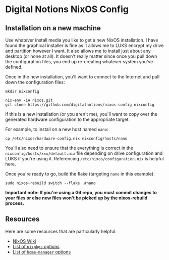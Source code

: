 # Digital Notions NixOS Config

## Installation on a new machine

Use whatever install media you like to get a new NixOS installation. I have found the graphical installer is fine as it allows me to LUKS encrypt my drive and partition however I want. It also allows me to install just about any desktop (or none at all). It doesn't really matter since once you pull down the configuration files, you end up re-creating whatever system you've defined.

Once in the new installation, you'll want to connect to the Internet and pull down the configuration files:

```
mkdir nixconfig

nix-env -iA nixos.git
git clone https://github.com/digitalnotions/nixos-config nixconfig
```

If this is a new installation (or you aren't me), you'll want to copy over the generated hardware configuration to the appropriate target.

For example, to install on a new host named `nano`:

```
cp /etc/nixos/hardware-config.nix nixconfig/hosts/nano
```

You'll also need to ensure that the everything is correct in the `nixconfig/hosts/xxx/default.nix` file depending on drive configuration and LUKS if you're using it. Referencing `/etc/nixos/configuration.nix` is helpful here.

Once you're ready to go, build the flake (targeting `nano` in this example):

```
sudo nixos-rebuild switch --flake .#nano
```

__Important note: If you're using a Git repo, you must commit changes to your files or else new files won't be picked up by the nixos-rebuild process.__

## Resources

Here are some resources that are particularly helpful:

* [NixOS Wiki](https://nixos.wiki/)
* [List of `nixpkgs` options](http://nmikhailov.github.io/nixpkgs/ch-options.html)
* [List of `home-manager` options](https://rycee.gitlab.io/home-manager/options.html)
